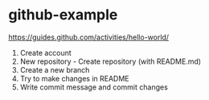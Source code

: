 # github-example

https://guides.github.com/activities/hello-world/

1. Create account
2. New repository - Create repository (with README.md)
3. Create a new branch
4. Try to make changes in README
5. Write commit message and commit changes
